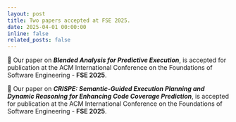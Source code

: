 ```yaml
---
layout: post
title: Two papers accepted at FSE 2025.
date: 2025-04-01 00:00:00
inline: false
related_posts: false
---
```


:tada: Our paper on ***Blended Analysis for Predictive Execution***, is accepted for publication at the ACM International Conference on the Foundations of Software Engineering - **FSE 2025**.

:tada: Our paper on ***CRISPE: Semantic-Guided Execution Planning and Dynamic Reasoning for Enhancing Code Coverage Prediction***, is accepted for publication at the ACM International Conference on the Foundations of Software Engineering - **FSE 2025**.
